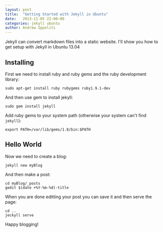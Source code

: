 ```yaml
---
layout: post
title:  "Getting Started with Jekyll in Ubuntu"
date:   2013-11-05 22:00:00
categories: jekyll ubuntu
author: Andrew Ippoliti
---
```


Jekyll can convert markdown files into a static website. I'll show you how to
get setup with Jekyll in Ubuntu 13.04

## Installing

First we need to install ruby and ruby gems and the ruby development library:

	sudo apt-get install ruby rubygems ruby1.9.1-dev

And then use gem to install jekyll:

	sudo gem install jekyll
	
Add ruby gems to your system path (otherwise your system can't find `jekyll`):

	export PATH=/var/lib/gems/1.8/bin:$PATH

## Hello World

Now we need to create a blog:

	jekyll new myBlog
	
And then make a post:

	cd myBlog/_posts
	gedit $(date +%Y-%m-%d)-title

When you are done editting your post you can save it and then serve the page:

	cd ..
	jeckyll serve

Happy blogging!

